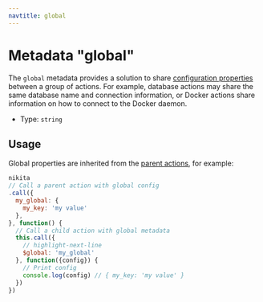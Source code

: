```yaml
---
navtitle: global
---
```


# Metadata "global"

The `global` metadata provides a solution to share [configuration properties](/current/action/config) between a group of actions. For example, database actions may share the same database name and connection information, or Docker actions share information on how to connect to the Docker daemon.

* Type: `string`

## Usage

Global properties are inherited from the [parent actions](/current/action/parent), for example:

```js
nikita
// Call a parent action with global config
.call({
  my_global: {
    my_key: 'my value'
  },
}, function() {
  // Call a child action with global metadata
  this.call({
    // highlight-next-line
    $global: 'my_global'
  }, function({config}) {
    // Print config
    console.log(config) // { my_key: 'my value' }
  })
})
```
